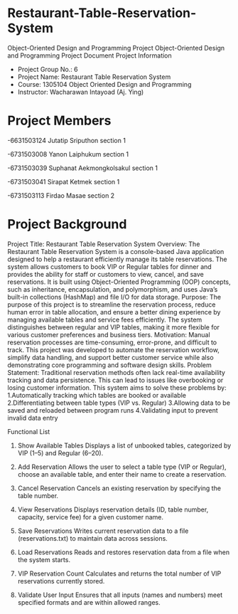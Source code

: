 # Restaurant-Table-Reservation-System
Object-Oriented Design and Programming Project 
Object-Oriented Design and Programming Project Document
Project Information
- Project Group No.: 6
- Project Name: Restaurant Table Reservation System
- Course: 1305104 Object Oriented Design and Programming
- Instructor: Wacharawan Intayoad (Aj. Ying)

# Project Members
-6631503124 Jutatip Sriputhon section 1

-6731503008 Yanon Laiphukum section 1

-6731503039 Suphanat Aekmongkolsakul section 1

-6731503041 Sirapat Ketmek section 1

-6731503113 Firdao Masae section 2

# Project Background
Project Title: Restaurant Table Reservation System
Overview:
The Restaurant Table Reservation System is a console-based Java application designed to help a restaurant efficiently manage its table reservations. The system allows customers to book VIP or Regular tables for dinner and provides the ability for staff or customers to view, cancel, and save reservations. It is built using Object-Oriented Programming (OOP) concepts, such as inheritance, encapsulation, and polymorphism, and uses Java’s built-in collections (HashMap) and file I/O for data storage.
Purpose:
The purpose of this project is to streamline the reservation process, reduce human error in table allocation, and ensure a better dining experience by managing available tables and service fees efficiently. The system distinguishes between regular and VIP tables, making it more flexible for various customer preferences and business tiers.
Motivation:
Manual reservation processes are time-consuming, error-prone, and difficult to track. This project was developed to automate the reservation workflow, simplify data handling, and support better customer service while also demonstrating core programming and software design skills.
Problem Statement:
Traditional reservation methods often lack real-time availability tracking and data persistence. This can lead to issues like overbooking or losing customer information. This system aims to solve these problems by:
1.Automatically tracking which tables are booked or available
2.Differentiating between table types (VIP vs. Regular)
3.Allowing data to be saved and reloaded between program runs
4.Validating input to prevent invalid data entry

Functional List
1. Show Available Tables
Displays a list of unbooked tables, categorized by VIP (1–5) and Regular (6–20).
2. Add Reservation
Allows the user to select a table type (VIP or Regular), choose an available table, and enter their name to create a reservation.
3. Cancel Reservation
Cancels an existing reservation by specifying the table number.
4. View Reservations
Displays reservation details (ID, table number, capacity, service fee) for a given customer name.
5. Save Reservations
Writes current reservation data to a file (reservations.txt) to maintain data across sessions.
6. Load Reservations
Reads and restores reservation data from a file when the system starts.


7. VIP Reservation Count
Calculates and returns the total number of VIP reservations currently stored.


8. Validate User Input
Ensures that all inputs (names and numbers) meet specified formats and are within allowed ranges.
